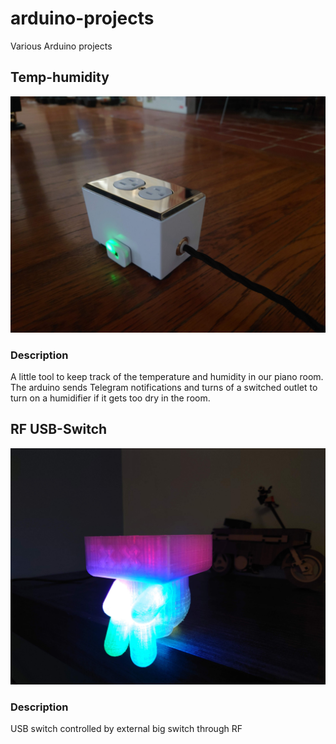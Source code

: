 # arduino-projects
Various Arduino projects

## Temp-humidity
![temp-hum](images/temp_hum.JPG)
### Description
A little tool to keep track of the temperature and humidity in our piano room. The arduino sends Telegram notifications and turns of a switched outlet to turn on a humidifier if it gets too dry in the room.

## RF USB-Switch
![big_keycrappie](images/big_keycrappie.JPG)
### Description
USB switch controlled by external big switch through RF